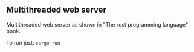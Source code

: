 ## Multithreaded web server

Multithreaded web server as shown in "The rust programming language" book.


To run just: `cargo run` 
